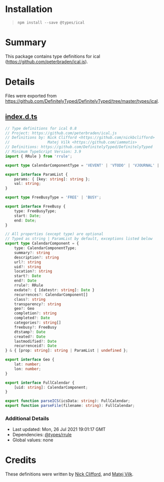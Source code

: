 # Installation
> `npm install --save @types/ical`

# Summary
This package contains type definitions for ical (https://github.com/peterbraden/ical.js).

# Details
Files were exported from https://github.com/DefinitelyTyped/DefinitelyTyped/tree/master/types/ical.
## [index.d.ts](https://github.com/DefinitelyTyped/DefinitelyTyped/tree/master/types/ical/index.d.ts)
````ts
// Type definitions for ical 0.8
// Project: https://github.com/peterbraden/ical.js
// Definitions by: Nick Clifford <https://github.com/nickbclifford>
//                 Matej Vilk <https://github.com/iammatis>
// Definitions: https://github.com/DefinitelyTyped/DefinitelyTyped
// Minimum TypeScript Version: 3.9
import { RRule } from 'rrule';

export type CalendarComponentType = 'VEVENT' | 'VTODO' | 'VJOURNAL' | 'VFREEBUSY' | 'VTIMEZONE' | 'VALARM';

export interface ParamList {
    params: { [key: string]: string };
    val: string;
}

export type FreeBusyType = 'FREE' | 'BUSY';

export interface FreeBusy {
    type: FreeBusyType;
    start: Date;
    end: Date;
}

// All properties (except type) are optional
// Typed as string | ParamList by default, exceptions listed below
export type CalendarComponent = {
    type: CalendarComponentType;
    summary?: string
    description?: string
    url?: string
    uid?: string
    location?: string
    start?: Date
    end?: Date
    rrule?: RRule
    exdate?: { [datestr: string]: Date }
    recurrences?: CalendarComponent[]
    class?: string
    transparency?: string
    geo?: Geo
    completion?: string
    completed?: Date
    categories?: string[]
    freebusy?: FreeBusy
    dtstamp?: Date
    created?: Date
    lastmodified?: Date
    recurrenceid?: Date
} & { [prop: string]: string | ParamList | undefined };

export interface Geo {
    lat: number;
    lon: number;
}

export interface FullCalendar {
    [uid: string]: CalendarComponent;
}

export function parseICS(icsData: string): FullCalendar;
export function parseFile(filename: string): FullCalendar;

````

### Additional Details
 * Last updated: Mon, 26 Jul 2021 19:01:17 GMT
 * Dependencies: [@types/rrule](https://npmjs.com/package/@types/rrule)
 * Global values: none

# Credits
These definitions were written by [Nick Clifford](https://github.com/nickbclifford), and [Matej Vilk](https://github.com/iammatis).
